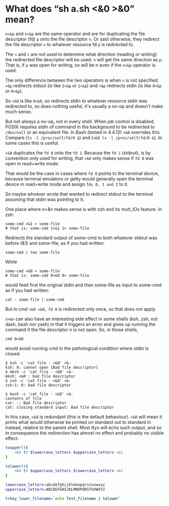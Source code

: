 
# What does “sh a.sh <&0 >&0” mean?

`n>&p` and `n<&p` are the same operator and are for duplicating the file descriptor (fd) `p` onto the file descriptor `n`. Or said otherwise, they redirect the file descriptor `n` to whatever resource fd `p` is redirected to.

The `<` and `>` are not used to determine what direction (reading or writing) the redirected file descriptor will be used. `n` will get the same direction as `p`. That is, if `p` was open for writing, so will be n even if the `n<&p` operator is used.

The only difference between the two operators is when `n` is not specified. `>&p` redirects stdout (is like `1>&p` or `1<&p`) and `<&p` redirects stdin (is like `0<&p` or `0>&p`).

So `<&0` is like `0<&0`, so redirects stdin to whatever resource stdin was redirected to, so does nothing useful, it's usually a no-op and doesn't make much sense.

But not always a no-op, not in every shell. When job control is disabled, POSIX requires stdin of command in the background to be redirected to `/dev/null` or an equivalent file. In Bash (tested in 4.4.12) `<&0` overrides this. Compare (`ls -l /proc/self/fd/0 &`) and (`<&0 ls -l /proc/self/fd/0 &`). In some cases this is useful.

`>&0` duplicates the `fd 0` onto the `fd 1`. Because the `fd 1` (stdout), is by convention only used for writing, that `>&0` only makes sense if `fd 0` was open in read+write mode.

That would be the case in cases where `fd 0` points to the terminal device, because terminal emulators or getty would generally open the terminal device in read+write mode and assign `fds 0, 1 and 2` to it.

So maybe whoever wrote that wanted to redirect stdout to the terminal assuming that stdin was pointing to it.

One place where n>&n makes sense is with zsh and its mult_IOs feature. In zsh:

```
some-cmd >&1 > some-file
# that is: some-cmd 1>&1 1> some-file
```

Redirects the standard output of some-cmd to both whatever stdout was before (&1) and some-file, as if you had written:

```
some-cmd | tee some-file
```

While

```
some-cmd <&0 < some-file
# that is: some-cmd 0<&0 0< some-file
```

would feed first the original stdin and then some-file as input to some-cmd as if you had written:

```
cat - some-file | some-cmd
```

But in cmd `<&0 >&0,` `fd 0` is redirected only once, so that does not apply.

`n>&n` can also have an interesting side effect in some shells (ksh, zsh, not dash, bash nor yash) in that it triggers an error and gives up running the command if the file descriptor n is not open. So, in those shells,

```
cmd 0<&0
```

would avoid running cmd in the pathological condition where stdin is closed:

```
$ ksh -c 'cat file - <&0' <&-
ksh: 0: cannot open [Bad file descriptor]
$ mksh -c 'cat file - <&0' <&-
mksh: <&0 : bad file descriptor
$ zsh -c 'cat file - <&0' <&-
zsh:1: 0: bad file descriptor

$ bash -c 'cat file - <&0' <&-
contents of file
cat: -: Bad file descriptor
cat: closing standard input: Bad file descriptor
```

In this case, `<&0` is redundant (this is the default behaviour). `>&0` will mean it prints what would otherwise be printed on standard out to standard in instead, relative to the parent shell. Most ttys will echo such output, and so in consequence the redirection has almost no effect and probably no visible effect.


```bash
toupper(){
	<&0 tr $lowercase_letters $uppercase_letters >&1
}

tolower(){
	<&0 tr $uppercase_letters $lowercase_letters >&1
}

lowercase_letters=abcdefghijklmnopqrstuvwxyz
uppercase_letters=ABCDEFGHIJKLMNOPQRSTUVWXYZ

trkey_lower_filename=`echo Test_filename | tolower`
```
